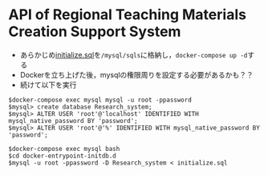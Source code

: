 # API of Regional Teaching Materials Creation Support System
- あらかじめ[initialize.sql](https://www.dropbox.com/s/hasejghph32e0z6/initialize.sql?dl=0)を`/mysql/sqls`に格納し，`docker-compose up -d`する
- Dockerを立ち上げた後，mysqlの権限周りを設定する必要があるかも？？
- 続けて以下を実行
```
$docker-compose exec mysql mysql -u root -ppassword
$mysql> create database Research_system;
$mysql> ALTER USER 'root'@'localhost' IDENTIFIED WITH mysql_native_password BY 'password';
$mysql> ALTER USER 'root'@'%' IDENTIFIED WITH mysql_native_password BY 'password';

$docker-compose exec mysql bash
$cd docker-entrypoint-initdb.d
$mysql -u root -ppassword -D Research_system < initialize.sql
```
